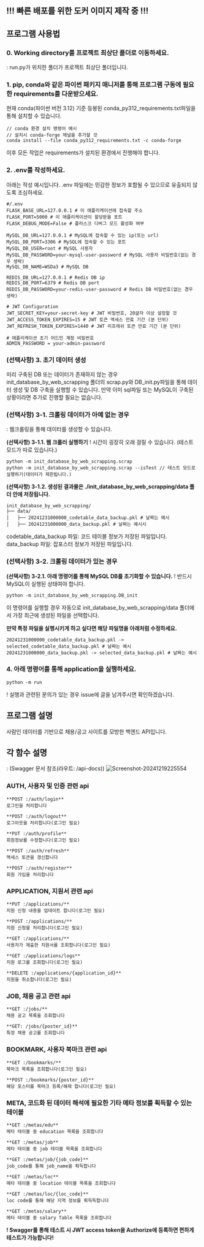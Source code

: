 ## !!! 빠른 배포를 위한 도커 이미지 제작 중 !!!


## 프로그램 사용법
### 0. Working directory를 프로젝트 최상단 폴더로 이동하세요.
: run.py가 위치한 폴더가 프로젝트 최상단 폴더입니다.

### 1. pip, conda와 같은 파이썬 패키지 매니저를 통해 프로그램 구동에 필요한 requirements를 다운받으세요.
현재 conda(파이썬 버전 3.12) 기준 등봉된 conda_py312_requirements.txt파일을 통해 설치할 수 있습니다. 
```
// conda 환경 설치 명령어 예시
// 설치시 conda-forge 채널을 추가할 것
conda install --file conda_py312_requirements.txt -c conda-forge
```

이후 모든 작업은 requirements가 설치된 환경에서 진행해야 합니다.

### 2. .env를 작성하세요. 
아래는 작성 예시입니다. .env 파일에는 민감한 정보가 포함될 수 있으므로 유출되지 않도록 조심하세요.
```
#/.env
FLASK_BASE_URL=127.0.0.1 # 이 애플리케이션에 접속할 주소
FLASK_PORT=5000 # 이 애플리케이션이 할당받을 포트
FLASK_DEBUG_MODE=False # 플라스크 디버그 모드 활성화 여부

MySQL_DB_URL=127.0.0.1 # MySQL에 접속할 수 있는 ip(또는 url)
MySQL_DB_PORT=3306 # MySQL에 접속할 수 있는 포트
MySQL_DB_USER=root # MySQL 사용자
MySQL_DB_PASSWORD=your-mysql-user-password # MySQL 사용자 비밀번호(없는 경우 생략)
MySQL_DB_NAME=WSDa3 # MySQL DB

REDIS_DB_URL=127.0.0.1 # Redis DB ip
REDIS_DB_PORT=6379 # Redis DB port
REDIS_DB_PASSWORD=your-redis-user-password # Redis DB 비밀번호(없는 경우 생략)

# JWT Configuration
JWT_SECRET_KEY=your-secret-key # JWT 비밀번호, 20글자 이상 설정할 것
JWT_ACCESS_TOKEN_EXPIRES=15 # JWT 토큰 엑세스 만료 기간 (분 단위)
JWT_REFRESH_TOKEN_EXPIRES=1440 # JWT 리프레쉬 토큰 만료 기간 (분 단위)

# 애플리케이션 초기 어드민 계정 비밀번호
ADMIN_PASSWORD = your-admin-password 
``` 

### (선택사항) 3. 초기 데이터 생성
미리 구축된 DB 또는 데이터가 존재하지 않는 경우 init_database_by_web_scrapping 폴더의 scrap.py와 DB_init.py파일을 통해 데이터 생성 및 DB 구축을 실행할 수 있습니다. 만약 이미 sql파일 또는 MySQL이 구축된 상황이라면 추가로 진행할 필요는 없습니다.

### (선택사항) 3-1. 크롤링 데이터가 아예 없는 경우
: 웹크롤링을 통해 데이터를 생성할 수 있습니다.

**(선택사항) 3-1.1. 웹 크롤러 실행하기**
! 시간이 굉장히 오래 걸릴 수 있습니다. (테스트 모드가 따로 있습니다.)
```
python -m init_database_by_web_scrapping.scrap
python -m init_database_by_web_scrapping.scrap --isTest // 테스트 모드로 실행하기(데이터가 제한됩니다.)
```

**(선택사항) 3-1.2. 생성된 결과물은 ./init_database_by_web_scrapping/data 폴더 안에 저장됩니다.**
```
init_database_by_web_scrapping/
├── data/
│   ├── 20241231000000_codetable_data_backup.pkl # 날짜는 예시
│   ├── 20241231000000_data_backup.pkl # 날짜는 예시시
```
codetable_data_backup 파일: 코드 테이블 정보가 저장된 파일입니다.
data_backup 파일: 잡포스터 정보가 저장된 파일입니다.

### (선택사항) 3-2. 크롤링 데이터가 있는 경우
**(선택사항) 3-2.1. 아래 명령어를 통해 MySQL DB를 초기화할 수 있습니다.**
! 반드시 MySQL이 실행된 상태여야 합니다.
```
python -m init_database_by_web_scrapping.DB_init
```

이 명령어를 실행할 경우 자동으로 init_database_by_web_scrapping/data 폴더에서 가장 최근에 생성된 파일을 선택합니다.

**만약 특정 파일을 실행시키게 하고 싶다면 해당 파일명을 아래처럼 수정하세요.**
```
20241231000000_codetable_data_backup.pkl -> selected_codetable_data_backup.pkl # 날짜는 예시
20241231000000_data_backup.pkl -> selected_data_backup.pkl # 날짜는 예시
```

### 4. 아래 명령어를 통해 application을 실행하세요.
```
python -m run
```

! 실행과 관련된 문의가 있는 경우 issue에 글을 남겨주시면 확인하겠습니다.

## 프로그램 설명
사람인 데이터를 기반으로 채용/공고 사이트를 모방한 백엔드 API입니다.

## 각 함수 설명 
: (Swagger 문서 참조(라우트: /api-docs))
![Screenshot-20241219225554](https://github.com/user-attachments/assets/05f9b1d9-c5c6-4a8f-9c7b-02459b210d41)

### AUTH, 사용자 및 인증 관련 api
```
**POST :/auth/login**
로그인을 처리합니다

**POST :/auth/logout**
로그아웃을 처리합니다(로그인 필요)

**PUT :/auth/profile**
회원정보를 수정합니다(로그인 필요)

**POST :/auth/refresh**
액세스 토큰을 갱신합니다

**POST :/auth/register**
회원 가입을 처리합니다
```
### APPLICATION, 지원서 관련 api
```
**PUT :/applications/**
지원 신청 내용을 업데이트 합니다(로그인 필요)

**POST :/applications/**
지원 신청을 처리합니다(로그인 필요)

**GET :/applications/**
사용자가 제출한 지원서를 조회합니다(로그인 필요)

**GET :/applications/logs**
지원 로그를 조회합니다(로그인 필요)

**DELETE :/applications/{application_id}**
지원을 취소합니다(로그인 필요)
```
### JOB, 채용 공고 관련 api
```
**GET :/jobs/**
채용 공고 목록을 조회합니다

**GET: /jobs/{poster_id}**
특정 채용 공고를 조회합니다
```
### BOOKMARK, 사용자 북마크 관련 api
```
**GET :/bookmarks/**
북마크 목록을 조회합니다(로그인 필요)

**POST :/bookmarks/{poster_id}**
해당 포스터를 북마크 등록/해제 합니다(로그인 필요)
```
### META, 코드화 된 데이터 해석에 필요한 기타 메타 정보를 획득할 수 있는 테이블
```
**GET :/metas/edu**
메타 테이블 중 education 목록을 조회합니다

**GET :/metas/job**
메타 테이블 중 job 테이블 목록을 조회합니다

**GET :/metas/job/{job_code}**
job_code를 통해 job_name을 획득합니다

**GET :/metas/loc**
메타 테이블 중 location 테이블 목록을 조회합니다

**GET :/metas/loc/{loc_code}**
loc code를 통해 해당 지역 정보를 획득득합니다

**GET :/metas/salary**
메타 테이블 중 salary Table 목록을 조회합니다
```

**! Swagger를 통해 테스트 시 JWT access token을 Authorize에 등록하면 편하게 테스트가 가능합니다!**
